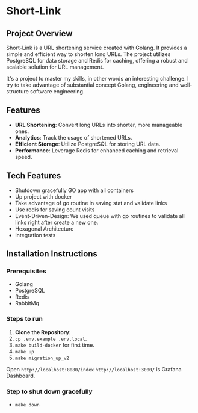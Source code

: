 # Short-Link

## Project Overview
Short-Link is a URL shortening service created with Golang. It provides a simple and efficient way to shorten long URLs. The project utilizes PostgreSQL for data storage and Redis for caching, offering a robust and scalable solution for URL management.

It's a project to master my skills, in other words an interesting challenge. 
I try to take advantage of substantial concept Golang, engineering and well-structure software engineering.

## Features
- **URL Shortening**: Convert long URLs into shorter, more manageable ones.
- **Analytics**: Track the usage of shortened URLs.
- **Efficient Storage**: Utilize PostgreSQL for storing URL data.
- **Performance**: Leverage Redis for enhanced caching and retrieval speed.

## Tech Features

- Shutdown gracefully GO app with all containers
- Up project with docker
- Take advantage of go routine in saving stat and validate links
- Use redis for saving count visits
- Event-Driven-Design: We used queue with go routines to validate all links right after create a new one. 
- Hexagonal Architecture
- Integration tests

## Installation Instructions

### Prerequisites
- Golang
- PostgreSQL
- Redis
- RabbitMq

### Steps to run

1. **Clone the Repository**:
2. `cp .env.example .env.local`.
3. `make build-docker` for first time.
4. `make up`
5. `make migration_up_v2`

Open `http://localhost:8080/index`
`http://localhost:3000/` is Grafana Dashboard. 

### Step to shut down gracefully

- `make down`
